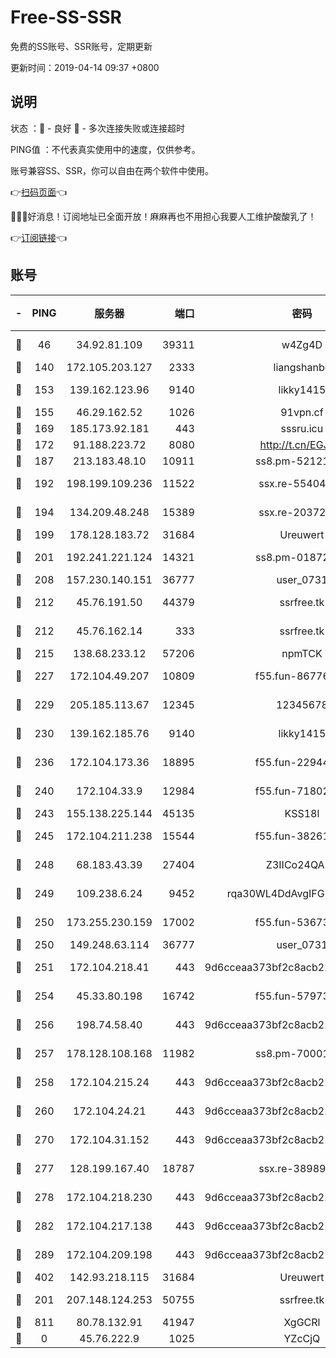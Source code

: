 # Free-SS-SSR

免费的SS账号、SSR账号，定期更新

更新时间：2019-04-14 09:37 +0800

## 说明

状态     ：🙂 - 良好 🙁 - 多次连接失败或连接超时

PING值   ：不代表真实使用中的速度，仅供参考。

账号兼容SS、SSR，你可以自由在两个软件中使用。

👉[扫码页面](https://liesauer.github.io/Free-SS-SSR/)👈

🎉🎉🎉好消息！订阅地址已全面开放！麻麻再也不用担心我要人工维护酸酸乳了！

👉[订阅链接](https://www.liesauer.net/yogurt/subscribe?ACCESS_TOKEN=DAYxR3mMaZAsaqUb)👈

## 账号

|-|PING|服务器|端口|密码|加密方式|区域|
|:----:|:----:|:-----:|-----:|:----:|:----:|:----:|
|🙂|46|34.92.81.109|39311|w4Zg4D|chacha20-ietf|US|
|🙂|140|172.105.203.127|2333|liangshanbo|chacha20|JP|
|🙂|153|139.162.123.96|9140|likky1415|aes-256-cfb|JP|
|🙂|155|46.29.162.52|1026|91vpn.cf|rc4-md5|RU|
|🙂|169|185.173.92.181|443|sssru.icu|rc4-md5|RU|
|🙂|172|91.188.223.72|8080|http://t.cn/EGJIyrl|rc4-md5|RU|
|🙂|187|213.183.48.10|10911|ss8.pm-52121275|rc4-md5|RU|
|🙂|192|198.199.109.236|11522|ssx.re-55404075|aes-256-cfb|US|
|🙂|194|134.209.48.248|15389|ssx.re-20372866|aes-256-cfb|US|
|🙂|199|178.128.183.72|31684|Ureuwert|chacha20|US|
|🙂|201|192.241.221.124|14321|ss8.pm-01872042|aes-256-cfb|US|
|🙂|208|157.230.140.151|36777|user_0731|chacha20|US|
|🙂|212|45.76.191.50|44379|ssrfree.tk|aes-256-cfb|SG|
|🙂|212|45.76.162.14|333|ssrfree.tk|aes-256-cfb|SG|
|🙂|215|138.68.233.12|57206|npmTCK|rc4-md5|US|
|🙂|227|172.104.49.207|10809|f55.fun-86776803|aes-256-cfb|SG|
|🙂|229|205.185.113.67|12345|12345678|aes-256-cfb|US|
|🙂|230|139.162.185.76|9140|likky1415|aes-256-cfb|DE|
|🙂|236|172.104.173.36|18895|f55.fun-22944389|aes-256-cfb|SG|
|🙂|240|172.104.33.9|12984|f55.fun-71802575|aes-256-cfb|SG|
|🙂|243|155.138.225.144|45135|KSS18l|rc4-md5|US|
|🙂|245|172.104.211.238|15544|f55.fun-38261112|aes-256-cfb|US|
|🙂|248|68.183.43.39|27404|Z3IICo24QAHu|aes-256-cfb|GB|
|🙂|249|109.238.6.24|9452|rqa30WL4DdAvgIFG6Fs3znzTa|aes-256-cfb|FR|
|🙂|250|173.255.230.159|17002|f55.fun-53673296|aes-256-cfb|US|
|🙂|250|149.248.63.114|36777|user_0731|chacha20|CA|
|🙂|251|172.104.218.41|443|9d6cceaa373bf2c8acb22e60b6a58be6|aes-256-cfb|US|
|🙂|254|45.33.80.198|16742|f55.fun-57973191|aes-256-cfb|US|
|🙂|256|198.74.58.40|443|9d6cceaa373bf2c8acb22e60b6a58be6|aes-256-cfb|US|
|🙂|257|178.128.108.168|11982|ss8.pm-70001464|aes-256-cfb|SG|
|🙂|258|172.104.215.24|443|9d6cceaa373bf2c8acb22e60b6a58be6|aes-256-cfb|US|
|🙂|260|172.104.24.21|443|9d6cceaa373bf2c8acb22e60b6a58be6|aes-256-cfb|US|
|🙂|270|172.104.31.152|443|9d6cceaa373bf2c8acb22e60b6a58be6|aes-256-cfb|US|
|🙂|277|128.199.167.40|18787|ssx.re-38989807|aes-256-cfb|SG|
|🙂|278|172.104.218.230|443|9d6cceaa373bf2c8acb22e60b6a58be6|aes-256-cfb|US|
|🙂|282|172.104.217.138|443|9d6cceaa373bf2c8acb22e60b6a58be6|aes-256-cfb|US|
|🙂|289|172.104.209.198|443|9d6cceaa373bf2c8acb22e60b6a58be6|aes-256-cfb|US|
|🙂|402|142.93.218.115|31684|Ureuwert|chacha20|IN|
|🙂|201|207.148.124.253|50755|ssrfree.tk|aes-256-cfb|SG|
|🙁|811|80.78.132.91|41947|XgGCRl|rc4-md5|DE|
|🙁|0|45.76.222.9|1025|YZcCjQ|rc4-md5|JP|
